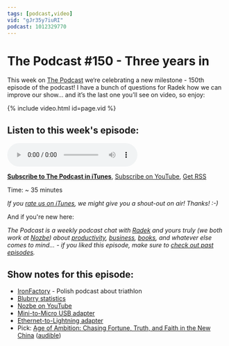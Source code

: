 ```yaml
---
tags: [podcast,video]
vid: "gJr35y7iuRI"
podcast: 1012329770
---
```


# The Podcast #150 - Three years in

This week on [The Podcast][p] we‘re celebrating a new milestone - 150th episode of the podcast! I have a bunch of questions for Radek how we can improve our show... and it’s the last one you’ll see on video, so enjoy:

{% include video.html id=page.vid %}

<!--More-->

## Listen to this week's episode:

<audio controls>
<source src="https://files.nozbe.com/podcast/150.mp3" type="audio/mpeg">
</audio>

**[Subscribe to The Podcast in iTunes][i]**, [Subscribe on YouTube][y], [Get RSS][rss]

Time: ~ 35 minutes

*If you [rate us on iTunes][i], we might give you a shout-out on air! Thanks! :-)*

And if you're new here:

*The Podcast is a weekly podcast chat with [Radek][r] and yours truly (we both work at [Nozbe][n]) about [productivity](/productivity), [business](/business), [books](/books), and whatever else comes to mind… - if you liked this episode, make sure to [check out past episodes](/podcast).*

## Show notes for this episode:

  * [IronFactory](http://ironfactory.pl/podcast-kropka-nad-m/) \- Polish podcast about triathlon
  * [Blubrry statistics](https://create.blubrry.com/resources/podcast-media-download-statistics/)
  * [Nozbe on YouTube](https://www.youtube.com/user/NozbeCom?sub_confirmation=1)
  * [Mini-to-Micro USB adapter](https://www.aliexpress.com/item/Black-Micro-USB-Female-to-Mini-USB-Male-Adapter-Charger-Converter-Adaptor-4XFC-Drop-shipping/32835728211.html?spm=a2g0s.9042311.0.0.27424c4drdCqSU)
  * [Ethernet-to-Lightning adapter](https://www.amazon.com/FindUWill-Lightning-Ethernet-Network-Adapter-Overseas/dp/B0725PYSP3)
  * Pick: [Age of Ambition: Chasing Fortune, Truth, and Faith in the New China](https://www.amazon.com/Age-Ambition-Chasing-Fortune-Truth/dp/0374535272/) ([audible](https://www.audible.com/pd/History/Age-of-Ambition-Audiobook/B00K6UID0I))

[y]: https://michael.gratis/thepodcastyt
[rss]: https://thepodcast.fm/episodes?format=RSS
[e]: /podcast-150

[p]: /podcast
[n]: https://michael.gratis/nozbe
[r]: https://michael.gratis/radex
[i]: https://michael.gratis/thepodcast
[o]: https://michael.gratis/ipadonly


